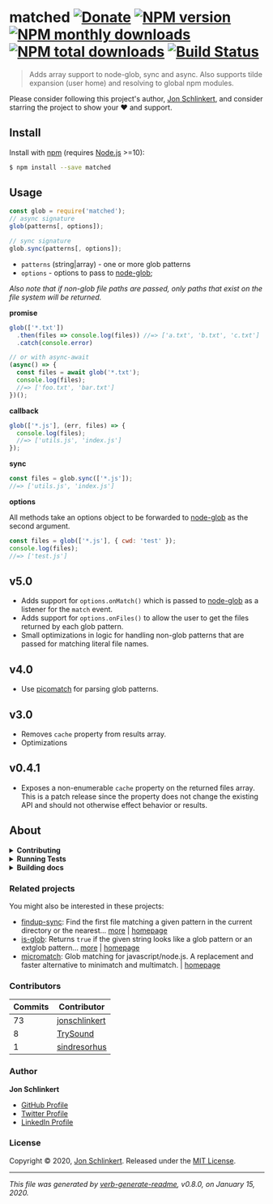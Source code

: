 # matched [![Donate](https://img.shields.io/badge/Donate-PayPal-green.svg)](https://www.paypal.com/cgi-bin/webscr?cmd=_s-xclick&hosted_button_id=W8YFZ425KND68) [![NPM version](https://img.shields.io/npm/v/matched.svg?style=flat)](https://www.npmjs.com/package/matched) [![NPM monthly downloads](https://img.shields.io/npm/dm/matched.svg?style=flat)](https://npmjs.org/package/matched) [![NPM total downloads](https://img.shields.io/npm/dt/matched.svg?style=flat)](https://npmjs.org/package/matched) [![Build Status](https://travis-ci.org/jonschlinkert/matched.svg?branch=master)](https://travis-ci.org/jonschlinkert/matched)

> Adds array support to node-glob, sync and async. Also supports tilde expansion (user home) and resolving to global npm modules.

Please consider following this project's author, [Jon Schlinkert](https://github.com/jonschlinkert), and consider starring the project to show your :heart: and support.

## Install

Install with [npm](https://www.npmjs.com/) (requires [Node.js](https://nodejs.org/en/) >=10):

```sh
$ npm install --save matched
```

## Usage

```js
const glob = require('matched');
// async signature
glob(patterns[, options]);

// sync signature
glob.sync(patterns[, options]);
```

* `patterns` (string|array) - one or more glob patterns
* `options` - options to pass to [node-glob](https://github.com/isaacs/node-glob);

_Also note that if non-glob file paths are passed, only paths that exist on the file system will be returned._

**promise**

```js
glob(['*.txt'])
  .then(files => console.log(files)) //=> ['a.txt', 'b.txt', 'c.txt']
  .catch(console.error)

// or with async-await
(async() => {
  const files = await glob('*.txt');
  console.log(files);
  //=> ['foo.txt', 'bar.txt']
})();
```

**callback**

```js
glob(['*.js'], (err, files) => {
  console.log(files);
  //=> ['utils.js', 'index.js']
});
```

**sync**

```js
const files = glob.sync(['*.js']);
//=> ['utils.js', 'index.js']
```

**options**

All methods take an options object to be forwarded to [node-glob](https://github.com/isaacs/node-glob) as the second argument.

```js
const files = glob(['*.js'], { cwd: 'test' });
console.log(files);
//=> ['test.js']
```

## v5.0

* Adds support for `options.onMatch()` which is passed to [node-glob](https://github.com/isaacs/node-glob) as a listener for the `match` event.
* Adds support for `options.onFiles()` to allow the user to get the files returned by each glob pattern.
* Small optimizations in logic for handling non-glob patterns that are passed for matching literal file names.

## v4.0

* Use [picomatch](https://github.com/micromatch/picomatch) for parsing glob patterns.

## v3.0

* Removes `cache` property from results array.
* Optimizations

## v0.4.1

* Exposes a non-enumerable `cache` property on the returned files array. This is a patch release since the property does not change the existing API and should not otherwise effect behavior or results.

## About

<details>
<summary><strong>Contributing</strong></summary>

Pull requests and stars are always welcome. For bugs and feature requests, [please create an issue](../../issues/new).

</details>

<details>
<summary><strong>Running Tests</strong></summary>

Running and reviewing unit tests is a great way to get familiarized with a library and its API. You can install dependencies and run tests with the following command:

```sh
$ npm install && npm test
```

</details>

<details>
<summary><strong>Building docs</strong></summary>

_(This project's readme.md is generated by [verb](https://github.com/verbose/verb-generate-readme), please don't edit the readme directly. Any changes to the readme must be made in the [.verb.md](.verb.md) readme template.)_

To generate the readme, run the following command:

```sh
$ npm install -g verbose/verb#dev verb-generate-readme && verb
```

</details>

### Related projects

You might also be interested in these projects:

* [findup-sync](https://www.npmjs.com/package/findup-sync): Find the first file matching a given pattern in the current directory or the nearest… [more](https://github.com/gulpjs/findup-sync#readme) | [homepage](https://github.com/gulpjs/findup-sync#readme "Find the first file matching a given pattern in the current directory or the nearest ancestor directory.")
* [is-glob](https://www.npmjs.com/package/is-glob): Returns `true` if the given string looks like a glob pattern or an extglob pattern… [more](https://github.com/micromatch/is-glob) | [homepage](https://github.com/micromatch/is-glob "Returns `true` if the given string looks like a glob pattern or an extglob pattern. This makes it easy to create code that only uses external modules like node-glob when necessary, resulting in much faster code execution and initialization time, and a bet")
* [micromatch](https://www.npmjs.com/package/micromatch): Glob matching for javascript/node.js. A replacement and faster alternative to minimatch and multimatch. | [homepage](https://github.com/micromatch/micromatch "Glob matching for javascript/node.js. A replacement and faster alternative to minimatch and multimatch.")

### Contributors

| **Commits** | **Contributor** |  
| --- | --- |  
| 73 | [jonschlinkert](https://github.com/jonschlinkert) |  
| 8  | [TrySound](https://github.com/TrySound) |  
| 1  | [sindresorhus](https://github.com/sindresorhus) |  

### Author

**Jon Schlinkert**

* [GitHub Profile](https://github.com/jonschlinkert)
* [Twitter Profile](https://twitter.com/jonschlinkert)
* [LinkedIn Profile](https://linkedin.com/in/jonschlinkert)

### License

Copyright © 2020, [Jon Schlinkert](https://github.com/jonschlinkert).
Released under the [MIT License](LICENSE).

***

_This file was generated by [verb-generate-readme](https://github.com/verbose/verb-generate-readme), v0.8.0, on January 15, 2020._
